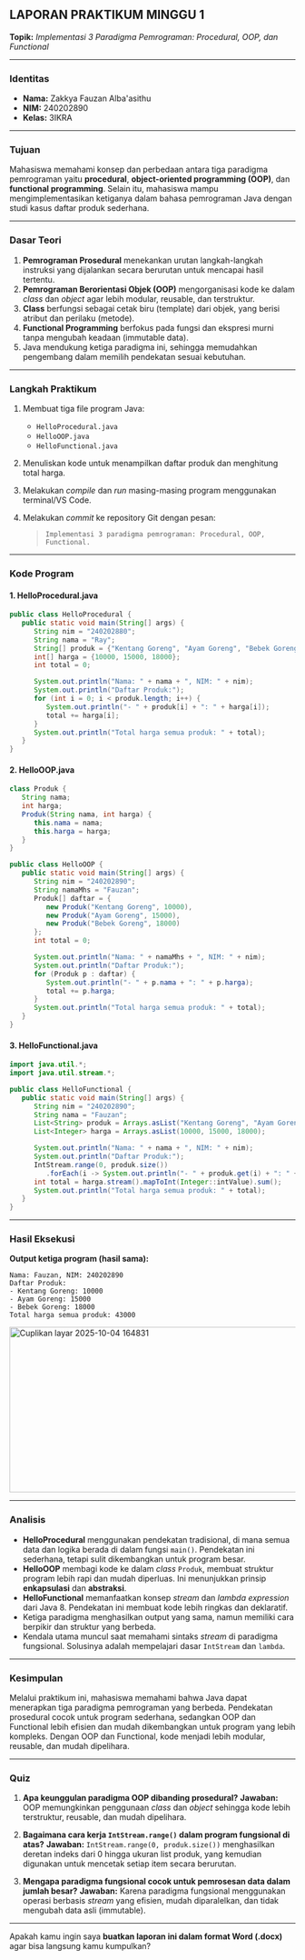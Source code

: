 ## **LAPORAN PRAKTIKUM MINGGU 1**

**Topik:** *Implementasi 3 Paradigma Pemrograman: Procedural, OOP, dan Functional*

---

### **Identitas**

* **Nama:** Zakkya Fauzan Alba'asithu
* **NIM:** 240202890
* **Kelas:** 3IKRA

---

### **Tujuan**

Mahasiswa memahami konsep dan perbedaan antara tiga paradigma pemrograman yaitu **procedural**, **object-oriented programming (OOP)**, dan **functional programming**.
Selain itu, mahasiswa mampu mengimplementasikan ketiganya dalam bahasa pemrograman Java dengan studi kasus daftar produk sederhana.

---

### **Dasar Teori**

1. **Pemrograman Prosedural** menekankan urutan langkah-langkah instruksi yang dijalankan secara berurutan untuk mencapai hasil tertentu.
2. **Pemrograman Berorientasi Objek (OOP)** mengorganisasi kode ke dalam *class* dan *object* agar lebih modular, reusable, dan terstruktur.
3. **Class** berfungsi sebagai cetak biru (template) dari objek, yang berisi atribut dan perilaku (metode).
4. **Functional Programming** berfokus pada fungsi dan ekspresi murni tanpa mengubah keadaan (immutable data).
5. Java mendukung ketiga paradigma ini, sehingga memudahkan pengembang dalam memilih pendekatan sesuai kebutuhan.

---

### **Langkah Praktikum**

1. Membuat tiga file program Java:

   * `HelloProcedural.java`
   * `HelloOOP.java`
   * `HelloFunctional.java`
2. Menuliskan kode untuk menampilkan daftar produk dan menghitung total harga.
3. Melakukan *compile* dan *run* masing-masing program menggunakan terminal/VS Code.
4. Melakukan *commit* ke repository Git dengan pesan:

   > `Implementasi 3 paradigma pemrograman: Procedural, OOP, Functional.`

---

### **Kode Program**

#### **1. HelloProcedural.java**

```java
public class HelloProcedural {
   public static void main(String[] args) {
      String nim = "240202880";
      String nama = "Ray";
      String[] produk = {"Kentang Goreng", "Ayam Goreng", "Bebek Goreng"};
      int[] harga = {10000, 15000, 18000};
      int total = 0;

      System.out.println("Nama: " + nama + ", NIM: " + nim);
      System.out.println("Daftar Produk:");
      for (int i = 0; i < produk.length; i++) {
         System.out.println("- " + produk[i] + ": " + harga[i]);
         total += harga[i];
      }
      System.out.println("Total harga semua produk: " + total);
   }
}
```

#### **2. HelloOOP.java**

```java
class Produk {
   String nama;
   int harga;
   Produk(String nama, int harga) {
      this.nama = nama;
      this.harga = harga;
   }
}

public class HelloOOP { 
   public static void main(String[] args) {
      String nim = "240202890";
      String namaMhs = "Fauzan";
      Produk[] daftar = {
         new Produk("Kentang Goreng", 10000),
         new Produk("Ayam Goreng", 15000),
         new Produk("Bebek Goreng", 18000)
      }; 
      int total = 0;

      System.out.println("Nama: " + namaMhs + ", NIM: " + nim);
      System.out.println("Daftar Produk:");
      for (Produk p : daftar) {
         System.out.println("- " + p.nama + ": " + p.harga);
         total += p.harga;
      }
      System.out.println("Total harga semua produk: " + total);
   }
}
```

#### **3. HelloFunctional.java**

```java
import java.util.*;
import java.util.stream.*;

public class HelloFunctional {
   public static void main(String[] args) {
      String nim = "240202890";
      String nama = "Fauzan";
      List<String> produk = Arrays.asList("Kentang Goreng", "Ayam Goreng", "Bebek Goreng");
      List<Integer> harga = Arrays.asList(10000, 15000, 18000);

      System.out.println("Nama: " + nama + ", NIM: " + nim);
      System.out.println("Daftar Produk:");
      IntStream.range(0, produk.size())
         .forEach(i -> System.out.println("- " + produk.get(i) + ": " + harga.get(i)));
      int total = harga.stream().mapToInt(Integer::intValue).sum();
      System.out.println("Total harga semua produk: " + total);
   }
}
```

---

### **Hasil Eksekusi**

**Output ketiga program (hasil sama):**

```
Nama: Fauzan, NIM: 240202890
Daftar Produk:
- Kentang Goreng: 10000
- Ayam Goreng: 15000
- Bebek Goreng: 18000
Total harga semua produk: 43000
```

<img width="1199" height="291" alt="Cuplikan layar 2025-10-04 164831" src="https://github.com/user-attachments/assets/20682751-e832-4f84-ba8f-fe8187366a26" />


---

### **Analisis**

* **HelloProcedural** menggunakan pendekatan tradisional, di mana semua data dan logika berada di dalam fungsi `main()`. Pendekatan ini sederhana, tetapi sulit dikembangkan untuk program besar.
* **HelloOOP** membagi kode ke dalam *class* `Produk`, membuat struktur program lebih rapi dan mudah diperluas. Ini menunjukkan prinsip **enkapsulasi** dan **abstraksi**.
* **HelloFunctional** memanfaatkan konsep *stream* dan *lambda expression* dari Java 8. Pendekatan ini membuat kode lebih ringkas dan deklaratif.
* Ketiga paradigma menghasilkan output yang sama, namun memiliki cara berpikir dan struktur yang berbeda.
* Kendala utama muncul saat memahami sintaks *stream* di paradigma fungsional. Solusinya adalah mempelajari dasar `IntStream` dan `lambda`.

---

### **Kesimpulan**

Melalui praktikum ini, mahasiswa memahami bahwa Java dapat menerapkan tiga paradigma pemrograman yang berbeda.
Pendekatan prosedural cocok untuk program sederhana, sedangkan OOP dan Functional lebih efisien dan mudah dikembangkan untuk program yang lebih kompleks.
Dengan OOP dan Functional, kode menjadi lebih modular, reusable, dan mudah dipelihara.

---

### **Quiz**

1. **Apa keunggulan paradigma OOP dibanding prosedural?**
   **Jawaban:** OOP memungkinkan penggunaan *class* dan *object* sehingga kode lebih terstruktur, reusable, dan mudah dipelihara.

2. **Bagaimana cara kerja `IntStream.range()` dalam program fungsional di atas?**
   **Jawaban:** `IntStream.range(0, produk.size())` menghasilkan deretan indeks dari 0 hingga ukuran list produk, yang kemudian digunakan untuk mencetak setiap item secara berurutan.

3. **Mengapa paradigma fungsional cocok untuk pemrosesan data dalam jumlah besar?**
   **Jawaban:** Karena paradigma fungsional menggunakan operasi berbasis *stream* yang efisien, mudah diparalelkan, dan tidak mengubah data asli (immutable).

---

Apakah kamu ingin saya **buatkan laporan ini dalam format Word (.docx)** agar bisa langsung kamu kumpulkan?
